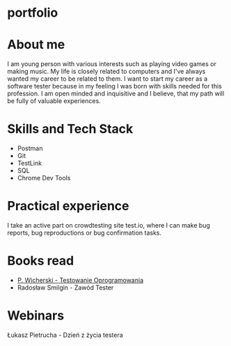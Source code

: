 # portfolio

# About me
I am young person with various interests such as playing video games or making music. My life is closely related to computers and I've always wanted my career to be related to them. I want to start my career as a software tester because in my feeling I was born with skills needed for this profession. I am open minded and inquisitive and I believe, that my path will be fully of valuable experiences.

# Skills and Tech Stack
* Postman
* Git
* TestLink
* SQL
* Chrome Dev Tools

# Practical experience
I take an active part on crowdtesting site test.io, where I can make bug reports, bug reproductions or bug confirmation tasks.

# Books read
* [P. Wicherski - Testowanie Oprogramowania](https://pwicherski.gitbook.io/testowanie-oprogramowania/)
* Radosław Smilgin - Zawód Tester

# Webinars
Łukasz Pietrucha - Dzień z życia testera
